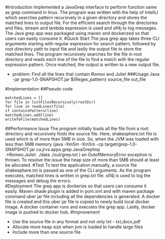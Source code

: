 #Introduction
Implemented a JavaGrep interface to perform function same as grep command in linux. The program was written with the help of IntelliJ which searches pattern recursively in a given directory and stores the matched lines to output file. 
For the efficient search through the directories and files, stream and lambda expression is used and slf4j to log messages. The Java grep app was packaged using maven and dockerized so that users can easily consume it. 
#Quick Start
The java grep app takes three CLI arguments starting with regular expression for search pattern, followed by root directory path to input file and lastly the output file to store the matched lines.
The program recursively searches for the file in root directory and reads each line of the file to find a match with the regular expression pattern. Once matched, the output is written to a new output file.
* problem: Find all the lines that contain *Romeo* and *Juliet*
###Usage
Java -jar grep-1.0-SNAPSHOT.jar ${Regex_pattern} source_file out_file

#Implementation
##Pseudo code
````Pseudo Code
matchedLines = []
for file in listFilesRecursively(rootDir)
for line in readLines(file)
if containsPattern(line)
matchedLines.add(line)
writeToFile(matchedLines)
````
##Performance Issue
The program initially loads all the file from a root directory and recursively finds the source file. Here, shakesphere.txt file is used which is of more than 5MB in size. So, when the JVM was loaded with less than 5MB memory (java -Xm5m -Xm5m -cp target/grep-1.0-SNAPSHOT.jar ca.jrvs.apps.grep.JavaGrepImp \
.*Romeo.*Juliet.* ./data ./out/grep.txt ) an OutofMemoryError exception is thrown. 
To resolve the issue the heap size of more than 5MB should at least be allocated. 
#Test
To test the application manually, a source file shakesphere.txt is passed as one of the CLI arguments. As the program executes, matched lines is written in grep.txt file. slf4j is used to log the messages and debug the errors.  
#Deployment
The grep app is dockerize so that users can consume it easily. Maven shade plugin is added in pom.xml and with maven package command uber jar file including all the dependencies is generated. A docker file is created and this uber jar file is copied to newly build local docker image. A docker container runs and executes the grep app. Lastly, docker image is pushed to docker hub. 
#Improvement
- Use the source file in any format and not only txt - txt,docx,pdf 
- Allocate more heap size when jvm is loaded to handle large files
- Include more than one source file 
